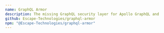 ```yaml
---
name: GraphQL Armor
description: The missing GraphQL security layer for Apollo GraphQL and Yoga / Envelop servers.
github: Escape-Technologies/graphql-armor
npm: "@Escape-Technologies/graphql-armor"
---
```


